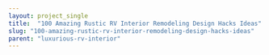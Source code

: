 ```yaml
---
layout: project_single
title:  "100 Amazing Rustic RV Interior Remodeling Design Hacks Ideas"
slug: "100-amazing-rustic-rv-interior-remodeling-design-hacks-ideas"
parent: "luxurious-rv-interior"
---
```

 